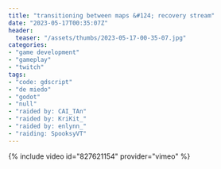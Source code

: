 ```yaml
---
title: "transitioning between maps &#124; recovery stream"
date: "2023-05-17T00:35:07Z"
header:
  teaser: "/assets/thumbs/2023-05-17-00-35-07.jpg"
categories:
- "game development"
- "gameplay"
- "twitch"
tags:
- "code: gdscript"
- "de miedo"
- "godot"
- "null"
- "raided by: CAI_TAn"
- "raided by: KriKit_"
- "raided by: enlynn_"
- "raiding: SpooksyVT"
---
```

{% include video id="827621154" provider="vimeo" %}
